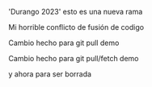 'Durango 2023' esto es una nueva rama

Mi horrible conflicto de fusión de codigo

Cambio hecho para git pull demo

Cambio hecho para git pull/fetch demo

y ahora para ser borrada
